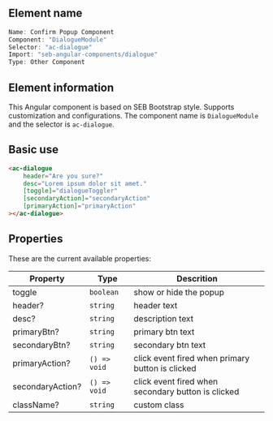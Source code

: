 
## Element name
```javascript
Name: Confirm Popup Component
Component: "DialogueModule"
Selector: "ac-dialogue"
Import: "seb-angular-components/dialogue"
Type: Other Component
```

## Element information 
This Angular component is based on SEB Bootstrap style. Supports customization and configurations. The component name is `DialogueModule` and the selector is `ac-dialogue`.

## Basic use
```html
<ac-dialogue
    header="Are you sure?"
    desc="Lorem ipsum dolor sit amet."
    [toggle]="dialogueToggler"
    [secondaryAction]="secondaryAction"
    [primaryAction]="primaryAction"
></ac-dialogue>
```

## Properties
These are the current available properties:

| Property         | Type         | Descrition                                         |
| ---------------- | ------------ | -------------------------------------------------- |
| toggle           | `boolean`    | show or hide the popup                             |
| header?          | `string`     | header text                                        |
| desc?            | `string`     | description text                                   |
| primaryBtn?      | `string`     | primary btn text                                   |
| secondaryBtn?    | `string`     | secondary btn text                                 |
| primaryAction?   | `() => void` | click event fired when primary button is clicked   |
| secondaryAction? | `() => void` | click event fired when secondary button is clicked |
| className?       | `string`     | custom class                                       |